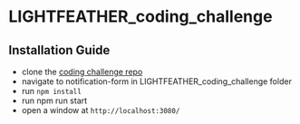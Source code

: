 # LIGHTFEATHER_coding_challenge
## Installation Guide
- clone the [coding challenge repo](https://github.com/jdroetti/LIGHTFEATHER_coding_challenge.git)
- navigate to notification-form in LIGHTFEATHER_coding_challenge folder
- run `npm install`
- run npm run start
- open a window at `http://localhost:3080/`